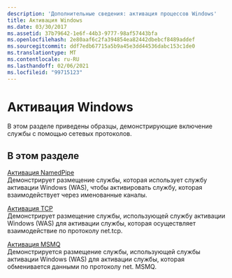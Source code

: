 ```yaml
---
description: 'Дополнительные сведения: активация процессов Windows'
title: Активация Windows
ms.date: 03/30/2017
ms.assetid: 37b79642-1e6f-44b3-9777-98af57443bfa
ms.openlocfilehash: 2e80aaf6c2fa394854ea82442dbebcf8489addef
ms.sourcegitcommit: ddf7edb67715a5b9a45e3dd44536dabc153c1de0
ms.translationtype: MT
ms.contentlocale: ru-RU
ms.lasthandoff: 02/06/2021
ms.locfileid: "99715123"
---
```

# <a name="windows-process-activation"></a>Активация Windows

В этом разделе приведены образцы, демонстрирующие включение службы с помощью сетевых протоколов.  
  
## <a name="in-this-section"></a>В этом разделе  

 [Активация NamedPipe](namedpipe-activation.md)  
 Демонстрирует размещение службы, которая использует службу активации Windows (WAS), чтобы активировать службу, которая взаимодействует через именованные каналы.  
  
 [Активация TCP](tcp-activation.md)  
 Демонстрирует размещение службы, использующей службу активации Windows (WAS) для активации службы, которая осуществляет взаимодействие по протоколу net.tcp.

 [Активация MSMQ](msmq-activation.md)  
 Демонстрируется размещение службы, использующей службы активации Windows (WAS) для активации службы, которая обменивается данными по протоколу net. MSMQ.

